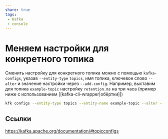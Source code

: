 ```yaml
---
share: true
tags:
 - Kafka
 - console
---
```

# Меняем настройки для конкретного топика
Сменить настройку для конкретного топика можно с помощью `kafka-configs`, указав `--entity-type` `topics`, имя топика, ключевое слово `--alter` и  значение настройки через `--add-config`. Например, выставим для топика `example-topic` настройку `retention.ms` на три часа  (пример ниже с использованием [[kafka-cli-wrapper|обёртки]]) 
```bash
kfk configs --entity-type topics --entity-name example-topic --alter --add-config retention.ms=10800000
```

## Ссылки
https://kafka.apache.org/documentation/#topicconfigs